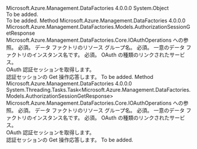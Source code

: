 <Type Name="OAuthOperationsExtensions" FullName="Microsoft.Azure.Management.DataFactories.OAuthOperationsExtensions">
  <TypeSignature Language="C#" Value="public static class OAuthOperationsExtensions" />
  <TypeSignature Language="ILAsm" Value=".class public auto ansi abstract sealed beforefieldinit OAuthOperationsExtensions extends System.Object" />
  <TypeSignature Language="DocId" Value="T:Microsoft.Azure.Management.DataFactories.OAuthOperationsExtensions" />
  <TypeSignature Language="VB.NET" Value="Public Module OAuthOperationsExtensions" />
  <TypeSignature Language="F#" Value="type OAuthOperationsExtensions = class" />
  <AssemblyInfo>
    <AssemblyName>Microsoft.Azure.Management.DataFactories</AssemblyName>
    <AssemblyVersion>4.0.0.0</AssemblyVersion>
  </AssemblyInfo>
  <Base>
    <BaseTypeName>System.Object</BaseTypeName>
  </Base>
  <Interfaces />
  <Docs>
    <summary>To be added.</summary>
    <remarks>To be added.</remarks>
  </Docs>
  <Members>
    <Member MemberName="Get">
      <MemberSignature Language="C#" Value="public static Microsoft.Azure.Management.DataFactories.Models.AuthorizationSessionGetResponse Get (this Microsoft.Azure.Management.DataFactories.IOAuthOperations operations, string resourceGroupName, string dataFactoryName, string linkedServiceType);" />
      <MemberSignature Language="ILAsm" Value=".method public static hidebysig class Microsoft.Azure.Management.DataFactories.Models.AuthorizationSessionGetResponse Get(class Microsoft.Azure.Management.DataFactories.IOAuthOperations operations, string resourceGroupName, string dataFactoryName, string linkedServiceType) cil managed" />
      <MemberSignature Language="DocId" Value="M:Microsoft.Azure.Management.DataFactories.OAuthOperationsExtensions.Get(Microsoft.Azure.Management.DataFactories.IOAuthOperations,System.String,System.String,System.String)" />
      <MemberSignature Language="VB.NET" Value="&lt;Extension()&gt;&#xA;Public Function Get (operations As IOAuthOperations, resourceGroupName As String, dataFactoryName As String, linkedServiceType As String) As AuthorizationSessionGetResponse" />
      <MemberSignature Language="F#" Value="static member Get : Microsoft.Azure.Management.DataFactories.IOAuthOperations * string * string * string -&gt; Microsoft.Azure.Management.DataFactories.Models.AuthorizationSessionGetResponse" Usage="Microsoft.Azure.Management.DataFactories.OAuthOperationsExtensions.Get (operations, resourceGroupName, dataFactoryName, linkedServiceType)" />
      <MemberType>Method</MemberType>
      <AssemblyInfo>
        <AssemblyName>Microsoft.Azure.Management.DataFactories</AssemblyName>
        <AssemblyVersion>4.0.0.0</AssemblyVersion>
      </AssemblyInfo>
      <ReturnValue>
        <ReturnType>Microsoft.Azure.Management.DataFactories.Models.AuthorizationSessionGetResponse</ReturnType>
      </ReturnValue>
      <Parameters>
        <Parameter Name="operations" Type="Microsoft.Azure.Management.DataFactories.IOAuthOperations" RefType="this" />
        <Parameter Name="resourceGroupName" Type="System.String" />
        <Parameter Name="dataFactoryName" Type="System.String" />
        <Parameter Name="linkedServiceType" Type="System.String" />
      </Parameters>
      <Docs>
        <param name="operations">
            Microsoft.Azure.Management.DataFactories.Core.IOAuthOperations への参照。
            </param>
        <param name="resourceGroupName">
            必須。 データ ファクトリのリソース グループ名。
            </param>
        <param name="dataFactoryName">
            必須。 一意のデータ ファクトリのインスタンス名です。
            </param>
        <param name="linkedServiceType">
            必須。 OAuth の種類のリンクされたサービス。
            </param>
        <summary>
            OAuth 認証セッションを取得します。
            </summary>
        <returns>
            認証セッションの Get 操作応答します。
            </returns>
        <remarks>To be added.</remarks>
      </Docs>
    </Member>
    <Member MemberName="GetAsync">
      <MemberSignature Language="C#" Value="public static System.Threading.Tasks.Task&lt;Microsoft.Azure.Management.DataFactories.Models.AuthorizationSessionGetResponse&gt; GetAsync (this Microsoft.Azure.Management.DataFactories.IOAuthOperations operations, string resourceGroupName, string dataFactoryName, string linkedServiceType);" />
      <MemberSignature Language="ILAsm" Value=".method public static hidebysig class System.Threading.Tasks.Task`1&lt;class Microsoft.Azure.Management.DataFactories.Models.AuthorizationSessionGetResponse&gt; GetAsync(class Microsoft.Azure.Management.DataFactories.IOAuthOperations operations, string resourceGroupName, string dataFactoryName, string linkedServiceType) cil managed" />
      <MemberSignature Language="DocId" Value="M:Microsoft.Azure.Management.DataFactories.OAuthOperationsExtensions.GetAsync(Microsoft.Azure.Management.DataFactories.IOAuthOperations,System.String,System.String,System.String)" />
      <MemberSignature Language="VB.NET" Value="&lt;Extension()&gt;&#xA;Public Function GetAsync (operations As IOAuthOperations, resourceGroupName As String, dataFactoryName As String, linkedServiceType As String) As Task(Of AuthorizationSessionGetResponse)" />
      <MemberSignature Language="F#" Value="static member GetAsync : Microsoft.Azure.Management.DataFactories.IOAuthOperations * string * string * string -&gt; System.Threading.Tasks.Task&lt;Microsoft.Azure.Management.DataFactories.Models.AuthorizationSessionGetResponse&gt;" Usage="Microsoft.Azure.Management.DataFactories.OAuthOperationsExtensions.GetAsync (operations, resourceGroupName, dataFactoryName, linkedServiceType)" />
      <MemberType>Method</MemberType>
      <AssemblyInfo>
        <AssemblyName>Microsoft.Azure.Management.DataFactories</AssemblyName>
        <AssemblyVersion>4.0.0.0</AssemblyVersion>
      </AssemblyInfo>
      <ReturnValue>
        <ReturnType>System.Threading.Tasks.Task&lt;Microsoft.Azure.Management.DataFactories.Models.AuthorizationSessionGetResponse&gt;</ReturnType>
      </ReturnValue>
      <Parameters>
        <Parameter Name="operations" Type="Microsoft.Azure.Management.DataFactories.IOAuthOperations" RefType="this" />
        <Parameter Name="resourceGroupName" Type="System.String" />
        <Parameter Name="dataFactoryName" Type="System.String" />
        <Parameter Name="linkedServiceType" Type="System.String" />
      </Parameters>
      <Docs>
        <param name="operations">
            Microsoft.Azure.Management.DataFactories.Core.IOAuthOperations への参照。
            </param>
        <param name="resourceGroupName">
            必須。 データ ファクトリのリソース グループ名。
            </param>
        <param name="dataFactoryName">
            必須。 一意のデータ ファクトリのインスタンス名です。
            </param>
        <param name="linkedServiceType">
            必須。 OAuth の種類のリンクされたサービス。
            </param>
        <summary>
            OAuth 認証セッションを取得します。
            </summary>
        <returns>
            認証セッションの Get 操作応答します。
            </returns>
        <remarks>To be added.</remarks>
      </Docs>
    </Member>
  </Members>
</Type>